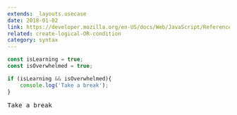 ```yaml
---
extends: _layouts.usecase
date: 2018-01-02
link: https://developer.mozilla.org/en-US/docs/Web/JavaScript/Reference/Operators/Logical_Operators
related: create-logical-OR-condition
category: syntax
---
```



```javascript
const isLearning = true;
const isOverwhelmed = true;

if (isLearning && isOverwhelmed){
    console.log('Take a break');
}
```
<pre class="output">Take a break</pre>
